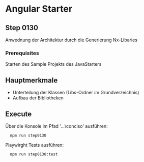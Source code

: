 # Angular Starter #

## Step 0130
Anwednung der Architektur durch die Generierung Nx-Libaries

### Prerequisites
Starten des Sample Projekts des JavaStarters

## Hauptmerkmale
 - Unterteilung der Klassen (Libs-Ordner im Grundverzeichnis)
 - Aufbau der Bibliotheken

## Execute
Über die Konsole im Pfad '...\conciso' ausführen:
```shell
  npm run step0130
```

Playwirght Tests ausführen:
```shell
  npm run step0130:test
```
